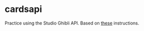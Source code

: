 # cardsapi
Practice using the Studio Ghibli API. Based on [these](https://www.taniarascia.com/how-to-connect-to-an-api-with-javascript/) instructions.
